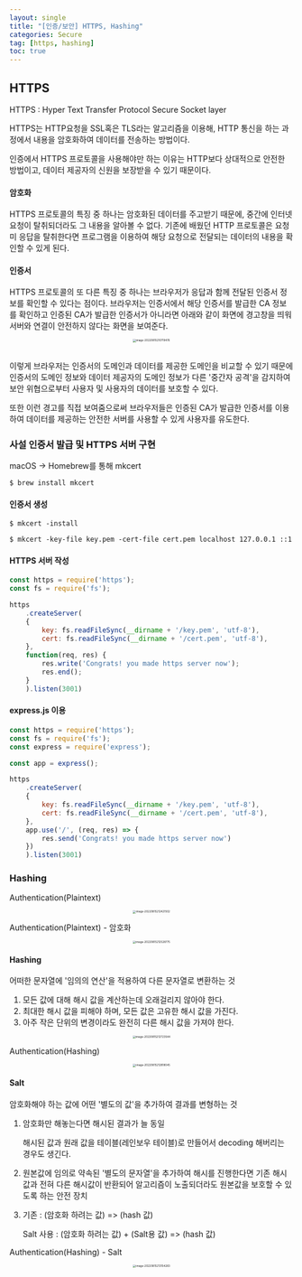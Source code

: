 ```yaml
---
layout: single
title: "[인증/보안] HTTPS, Hashing"
categories: Secure
tag: [https, hashing]
toc: true
---
```


## HTTPS

HTTPS : Hyper Text Transfer Protocol Secure Socket layer

HTTPS는 HTTP요청을 SSL혹은 TLS라는 알고리즘을 이용해, HTTP 통신을 하는 과정에서 내용을 암호화하여 데이터를 전송하는 방법이다.

인증에서 HTTPS 프로토콜을 사용해야만 하는 이유는 HTTP보다 상대적으로 안전한 방법이고, 데이터 제공자의 신원을 보장받을 수 있기 때문이다.

#### 암호화

HTTPS 프로토콜의 특징 중 하나는 암호화된 데이터를 주고받기 때문에, 중간에 인터넷 요청이 탈취되더라도 그 내용을 알아볼 수 없다. 기존에 배웠던 HTTP 프로토콜은 요청 미 응답을 탈취한다면 프로그램을 이용하여 해당 요청으로 전달되는 데이터의 내용을 확인할 수 있게 된다.

#### 인증서

HTTPS 프로토콜의 또 다른 특징 중 하나는 브라우저가 응답과 함께 전달된 인증서 정보를 확인할 수 있다는 점이다. 브라우저는 인증서에서 해당 인증서를 발급한 CA 정보를 확인하고 인증된 CA가 발급한 인증서가 아니라면 아래와 같이 화면에 경고창을 띄워 서버와 연결이 안전하지 않다는 화면을 보여준다.

<center>

<img src="../../images/2022-08-15-secure_first/image-20220815210719476.png" alt="image-20220815210719476" style="zoom: 33%;" />

</center><br>

이렇게 브라우저는 인증서의 도메인과 데이터를 제공한 도메인을 비교할 수 있기 때문에 인증서의 도메인 정보와 데이터 제공자의 도메인 정보가 다른 '중간자 공격'을 감지하여 보안 위협으로부터 사용자 및 사용자의 데이터를 보호할 수 있다.

또한 이런 경고를 직접 보여줌으로써 브라우저들은 인증된 CA가 발급한 인증서를 이용하여 데이터를 제공하는 안전한 서버를 사용할 수 있게 사용자를 유도한다.

### 사설 인증서 발급 및 HTTPS 서버 구현

macOS -> Homebrew를 통해 mkcert

```shell
$ brew install mkcert
```

#### 인증서 생성

```shell
$ mkcert -install
```

```shell
$ mkcert -key-file key.pem -cert-file cert.pem localhost 127.0.0.1 ::1
```

#### HTTPS 서버 작성

```js
const https = require('https');
const fs = require('fs');

https
	.createServer(
	{
		key: fs.readFileSync(__dirname + '/key.pem', 'utf-8'),
		cert: fs.readFileSync(__dirname + '/cert.pem', 'utf-8'),
	},
	function(req, res) {
		res.write('Congrats! you made https server now');
		res.end();
	}
	).listen(3001)
```

#### express.js 이용

```js
const https = require('https');
const fs = require('fs');
const express = require('express');

const app = express();

https
	.createServer(
	{
		key: fs.readFileSync(__dirname + '/key.pem', 'utf-8'),
		cert: fs.readFileSync(__dirname + '/cert.pem', 'utf-8'),
	},
	app.use('/', (req, res) => {
		res.send('Congrats! you made https server now')
	})
	).listen(3001)
```

### Hashing

Authentication(Plaintext)

<center>

<img src="../../images/2022-08-15-secure_first/image-20220815212421502.png" alt="image-20220815212421502" style="zoom: 33%;" />

</center>

Authentication(Plaintext) - 암호화

<center>

<img src="../../images/2022-08-15-secure_first/image-20220815212528775.png" alt="image-20220815212528775" style="zoom: 33%;" />

</center>

#### Hashing

어떠한 문자열에 '임의의 연산'을 적용하여 다른 문자열로 변환하는 것

1. 모든 값에 대해 해시 값을 계산하는데 오래걸리지 않아야 한다.
2. 최대한 해시 값을 피해야 하며, 모든 값은 고유한 해시 값을 가진다.
3. 아주 작은 단위의 변경이라도 완전히 다른 해시 값을 가져야 한다.

<center>

<img src="../../images/2022-08-15-secure_first/image-20220815212723544.png" alt="image-20220815212723544" style="zoom: 33%;" />

</center>

Authentication(Hashing)

<center>

<img src="../../images/2022-08-15-secure_first/image-20220815212818045.png" alt="image-20220815212818045" style="zoom: 33%;" />

</center>

#### Salt

암호화해야 하는 값에 어떤 '별도의 값'을 추가하여 결과를 변형하는 것

1. 암호화만 해놓는다면 해시된 결과가 늘 동일

   해시된 값과 원래 값을 테이블(레인보우 테이블)로 만들어서 decoding 해버리는 경우도 생긴다.

2. 원본값에 임의로 약속된 '별도의 문자열'을 추가하여 해시를 진행한다면 기존 해시값과 전혀 다른 해시값이 반환되어 알고리즘이 노출되더라도 원본값을 보호할 수 있도록 하는 안전 장치

3. 기존 : (암호화 하려는 값) => (hash 값)

   Salt 사용 : (암호화 하려는 값) + (Salt용 값) => (hash 값)

Authentication(Hashing) - Salt

<center>

<img src="../../images/2022-08-15-secure_first/image-20220815213154283.png" alt="image-20220815213154283" style="zoom: 33%;" />

</center>